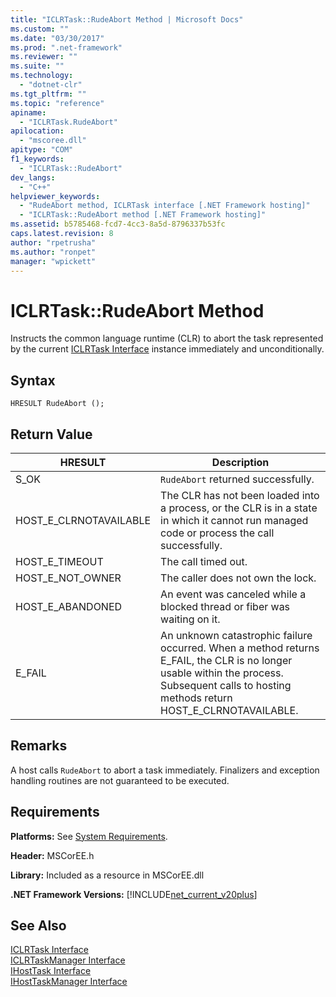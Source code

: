 ```yaml
---
title: "ICLRTask::RudeAbort Method | Microsoft Docs"
ms.custom: ""
ms.date: "03/30/2017"
ms.prod: ".net-framework"
ms.reviewer: ""
ms.suite: ""
ms.technology: 
  - "dotnet-clr"
ms.tgt_pltfrm: ""
ms.topic: "reference"
apiname: 
  - "ICLRTask.RudeAbort"
apilocation: 
  - "mscoree.dll"
apitype: "COM"
f1_keywords: 
  - "ICLRTask::RudeAbort"
dev_langs: 
  - "C++"
helpviewer_keywords: 
  - "RudeAbort method, ICLRTask interface [.NET Framework hosting]"
  - "ICLRTask::RudeAbort method [.NET Framework hosting]"
ms.assetid: b5785468-fcd7-4cc3-8a5d-8796337b53fc
caps.latest.revision: 8
author: "rpetrusha"
ms.author: "ronpet"
manager: "wpickett"
---
```

# ICLRTask::RudeAbort Method
Instructs the common language runtime (CLR) to abort the task represented by the current [ICLRTask Interface](../../../../docs/framework/unmanaged-api/hosting/iclrtask-interface.md) instance immediately and unconditionally.  
  
## Syntax  
  
```  
HRESULT RudeAbort ();   
```  
  
## Return Value  
  
|HRESULT|Description|  
|-------------|-----------------|  
|S_OK|`RudeAbort` returned successfully.|  
|HOST_E_CLRNOTAVAILABLE|The CLR has not been loaded into a process, or the CLR is in a state in which it cannot run managed code or process the call successfully.|  
|HOST_E_TIMEOUT|The call timed out.|  
|HOST_E_NOT_OWNER|The caller does not own the lock.|  
|HOST_E_ABANDONED|An event was canceled while a blocked thread or fiber was waiting on it.|  
|E_FAIL|An unknown catastrophic failure occurred. When a method returns E_FAIL, the CLR is no longer usable within the process. Subsequent calls to hosting methods return HOST_E_CLRNOTAVAILABLE.|  
  
## Remarks  
 A host calls `RudeAbort` to abort a task immediately. Finalizers and exception handling routines are not guaranteed to be executed.  
  
## Requirements  
 **Platforms:** See [System Requirements](../../../../docs/framework/get-started/system-requirements.md).  
  
 **Header:** MSCorEE.h  
  
 **Library:** Included as a resource in MSCorEE.dll  
  
 **.NET Framework Versions:** [!INCLUDE[net_current_v20plus](../../../../includes/net-current-v20plus-md.md)]  
  
## See Also  
 [ICLRTask Interface](../../../../docs/framework/unmanaged-api/hosting/iclrtask-interface.md)   
 [ICLRTaskManager Interface](../../../../docs/framework/unmanaged-api/hosting/iclrtaskmanager-interface.md)   
 [IHostTask Interface](../../../../docs/framework/unmanaged-api/hosting/ihosttask-interface.md)   
 [IHostTaskManager Interface](../../../../docs/framework/unmanaged-api/hosting/ihosttaskmanager-interface.md)